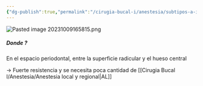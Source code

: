 ```yaml
---
{"dg-publish":true,"permalink":"/cirugia-bucal-i/anestesia/subtipos-a-i/intraligamentosa/"}
---
```


![Pasted image 20231009165815.png](/img/user/Cirugia%20Bucal%20I/Medias/Pasted%20image%2020231009165815.png)

##### Donde ?
En el espacio periodontal, entre la superficie radicular y el hueso central

→ Fuerte resistencia y se necesita poca cantidad de [[Cirugia Bucal I/Anestesia/Anestesia local y regional\|AL]]
